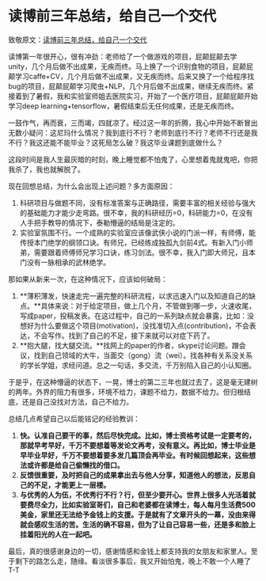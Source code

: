 # 读博前三年总结，给自己一个交代

致敬原文：[读博前三年总结，给自己一个交代](https://zhuanlan.zhihu.com/p/83102905)



读博第一年很开心，很有冲劲：老师给了一个做游戏的项目，屁颠屁颠去学unity，几个月后做不出成果，无疾而终。马上换了一个识别食物的项目，屁颠屁颠学习caffe+CV，几个月后做不出成果，又无疾而终。后来又换了一个给程序找bug的项目，屁颠屁颠学习爬虫+NLP，几个月后做不出成果，继续无疾而终。紧接着到了暑假，我和实验室师姐去医院实习，开始了一个医疗项目，屁颠屁颠开始学习deep learning+tensorflow，暑假结束后无任何成果，还是无疾而终。

一鼓作气，再而衰，三而竭，四就凉了。经过这一年的折腾，我心中开始不断冒出无数小疑问：这尼玛什么情况？我到底行不行？老师到底行不行？老师不行还是我不行？我这还能不能毕业？这死局怎么破？我这毕业课题到底做什么？

这段时间是我人生最灰暗的时刻，晚上睡觉都不怕鬼了，心里想着鬼就鬼吧，你把我杀了，我也就解脱了。

现在回想总结，为什么会出现上述问题？多方面原因：

1. 科研项目与做题不同，没有标准答案与正确路径，需要丰富的相关经验与强大的基础能力才能少走弯路。很不幸，我的科研经历=0，科研能力=0，在没有人手把手教导的情况下，泰勒懵逼的结局是注定的。
2. 实验室氛围不行。一个成熟的实验室应该像武侠小说的门派一样，有师傅，能传授本门绝学的纲领口诀。有师兄，已经练成独孤九剑前4式。有新入门小师弟，需要跟着师傅师兄学习口诀，练习剑法。很不幸，我入门即大师兄，且本门没有一脉相承的武林绝学。

那如果从新来一次，在这种情况下，应该如何破局：

1. **薄积薄发，快速走完一遍完整的科研流程，以求迅速入门以及知道自己的缺点。**具体来说：对于给定项目，做上几个月，不管做到哪一步，火速收尾，写成paper，投稿发表。在这过程中，自己的一系列缺点就会暴露，比如：没想好为什么要做这个项目(motivation)，没找准切入点(contribution)，不会表达，不会写作。找到了自己的不足，接下来就可以对症下药了。
2. **抱大腿，找大腿交流。**找网上的paper的作者，skype讨论问题。蹭会议，找到自己领域的大牛，当面交（gong）流（wei）。找各种有关系没关系的学长学姐，求经问道。总之一句话，多交流，千万别陷入自己的小认知圈。



于是乎，在这种懵逼的状态下，一晃，博士的第二三年也就过去了，这是毫无建树的两年。外界的阻力有很多，环境不给力，课题不给力，数据不给力。但归根结底，还是自己没找对方法，自己不给力。

总结几点希望自己以后能铭记的经验教训：

1. **快。认准自己要干的事，然后尽快完成。比如，博士资格考试是一定要考的，那就早考早好，千万不要想着等发论文再考，没有意义。再比如，博士毕业是早毕业早好，千万不要想着要多发几篇顶会再毕业。有时候回想起来，这些想法或许都是给自己偷懒找的借口。**
2. **反馈很重要，及时把自己的成果拿出去与他人分享，知道他人的想法，反思自己的不足，才能更上一层楼。**
3. **与优秀的人为伍，不优秀行不行？行，但至少要开心。世界上很多人光活着就要费尽全力，比如实验室哥们，自己和老婆都在读博士，每人每月生活费500美金，家里还无法给予金钱上的支援。于是就有了文章开头的一幕，没由来得就会感叹生活的苦。生活的确不容易，但为了让自己容易一些，还是多和脸上挂着阳光的人在一起吧。**

最后，真的很感谢身边的一切，感谢情感和金钱上都支持我的女朋友和家里人。至于剩下的路怎么走，随缘。看淡很多事后，我又开始怕鬼，晚上不敢一个人睡了 T-T